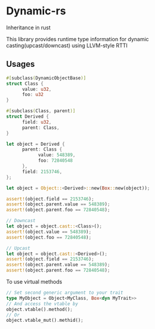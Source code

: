 # Dynamic-rs

Inheritance in rust

This library provides runtime type information for dynamic casting(upcast/downcast) using LLVM-style RTTI

## Usages
```rust
#[subclass(DynamicObjectBase)]
struct Class {
      value: u32,
      foo: u32
}

#[subclass(Class, parent)]
struct Derived {
      field: u32,
      parent: Class,
}

let object = Derived {
      parent: Class {
            value: 548389,
            foo: 72840548
      },
      field: 2153746,
};

let object = Object::<Derived>::new(Box::new(object));

assert!(object.field == 2153746);
assert!(object.parent.value == 548389);
assert!(object.parent.foo == 72840548);

// Downcast
let object = object.cast::<Class>();
assert!(object.value == 548389);
assert!(object.foo == 72840548);

// Upcast
let object = object.cast::<Derived>();
assert!(object.field == 2153746);
assert!(object.parent.value == 548389);
assert!(object.parent.foo == 72840548);
```

To use virtual methods
```rust
// Set second generic argument to your trait
type MyObject = Object<MyClass, Box<dyn MyTrait>>
// And access the vtable by
object.vtable().method();
// Or
object.vtable_mut().methid();
```
